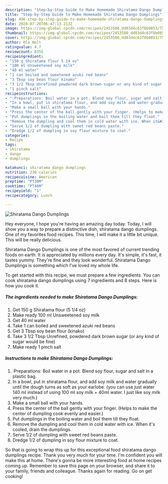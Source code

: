 ```yaml
---
description: "Step-by-Step Guide to Make Homemade Shiratama Dango Dumplings"
title: "Step-by-Step Guide to Make Homemade Shiratama Dango Dumplings"
slug: 496-step-by-step-guide-to-make-homemade-shiratama-dango-dumplings
date: 2020-07-26T06:47:13.213Z
image: https://img-global.cpcdn.com/recipes/2453580_dd03d4c63f8b0853/751x532cq70/shiratama-dango-dumplings-recipe-main-photo.jpg
thumbnail: https://img-global.cpcdn.com/recipes/2453580_dd03d4c63f8b0853/751x532cq70/shiratama-dango-dumplings-recipe-main-photo.jpg
cover: https://img-global.cpcdn.com/recipes/2453580_dd03d4c63f8b0853/751x532cq70/shiratama-dango-dumplings-recipe-main-photo.jpg
author: Ola Holt
ratingvalue: 4.7
reviewcount: 8355
recipeingredient:
- "150 g Shiratama flour 5 14 oz"
- "100 ml Unsweetened soy milk"
- "40 ml water"
- "1 can boiled and sweetened azuki red beans"
- "3 Tbsp soy bean flour kinako"
- "3 1/2 Tbsp Unrefined powdered dark brown sugar or any kind of sugar would be fine"
- "1 pinch salt"
recipeinstructions:
- ":Preparations: Boil water in a pot. Blend soy flour, sugar and salt in a plastic bag."
- "In a bowl, put in shiratama flour, and add soy milk and water gradually until the dough turns as soft as your earlobe. (you can use just water 140 ml instead of using 100 ml soy milk + 40ml water. I just like soy milk very much.)"
- "Make a small ball with your hands."
- "Press the center of the ball gently with your finger. (Helps to make the center of dumpling cook evenly and easier.)"
- "Put dumplings in the boiling water and boil them till they float."
- "Remove the dumpling and cool them in cold water with ice. When it&#39;s cooled, drain the dumplings."
- "Serve 1/2 of dumpling with sweet red beans paste."
- "Dredge 1/2 of dumpling in soy flour mixture to coat."
categories:
- Recipe
tags:
- shiratama
- dango
- dumplings

katakunci: shiratama dango dumplings 
nutrition: 230 calories
recipecuisine: American
preptime: "PT30M"
cooktime: "PT46M"
recipeyield: "1"
recipecategory: Lunch

---
```



![Shiratama Dango Dumplings](https://img-global.cpcdn.com/recipes/2453580_dd03d4c63f8b0853/751x532cq70/shiratama-dango-dumplings-recipe-main-photo.jpg)

Hey everyone, I hope you're having an amazing day today. Today, I will show you a way to prepare a distinctive dish, shiratama dango dumplings. One of my favorites food recipes. This time, I will make it a little bit unique. This will be really delicious.



Shiratama Dango Dumplings is one of the most favored of current trending foods on earth. It is appreciated by millions every day. It's simple, it's fast, it tastes yummy. They're fine and they look wonderful. Shiratama Dango Dumplings is something which I've loved my whole life.


To get started with this recipe, we must prepare a few ingredients. You can cook shiratama dango dumplings using 7 ingredients and 8 steps. Here is how you cook it.

<!--inarticleads1-->

##### The ingredients needed to make Shiratama Dango Dumplings:

1. Get 150 g Shiratama flour (5 1/4 oz)
1. Make ready 100 ml Unsweetened soy milk
1. Get 40 ml water
1. Take 1 can boiled and sweetened azuki red beans
1. Get 3 Tbsp soy bean flour (kinako)
1. Take 3 1/2 Tbsp Unrefined, powdered dark brown sugar (or any kind of sugar would be fine)
1. Make ready 1 pinch salt




<!--inarticleads2-->

##### Instructions to make Shiratama Dango Dumplings:

1. :Preparations: Boil water in a pot. Blend soy flour, sugar and salt in a plastic bag.
1. In a bowl, put in shiratama flour, and add soy milk and water gradually until the dough turns as soft as your earlobe. (you can use just water 140 ml instead of using 100 ml soy milk + 40ml water. I just like soy milk very much.)
1. Make a small ball with your hands.
1. Press the center of the ball gently with your finger. (Helps to make the center of dumpling cook evenly and easier.)
1. Put dumplings in the boiling water and boil them till they float.
1. Remove the dumpling and cool them in cold water with ice. When it&#39;s cooled, drain the dumplings.
1. Serve 1/2 of dumpling with sweet red beans paste.
1. Dredge 1/2 of dumpling in soy flour mixture to coat.




So that is going to wrap this up for this exceptional food shiratama dango dumplings recipe. Thank you very much for your time. I'm confident you will make this at home. There's gonna be more interesting food at home recipes coming up. Remember to save this page on your browser, and share it to your family, friends and colleague. Thanks again for reading. Go on get cooking!
